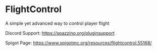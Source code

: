 # FlightControl
A simple yet advanced way to control player flight

Discord Support: https://spazzinq.org/pluginsupport

Spigot Page: https://www.spigotmc.org/resources/flightcontrol.55168/
